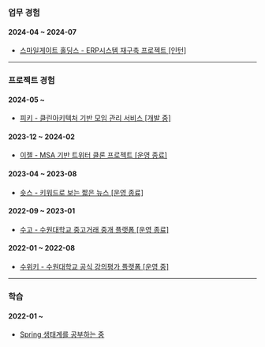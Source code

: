 ### 업무 경험

#### 2024-04 ~ 2024-07

- [스마일게이트 홀딩스 - ERP시스템 재구축 프로젝트 [인턴]](https://www.smilegate.com/ko)

---

### 프로젝트 경험

#### 2024-05 ~

- [피키 - 클린아키텍처 기반 모임 관리 서비스 [개발 중]](https://github.com/mash-up-kr/piikii_Spring)

#### 2023-12 ~ 2024-02

- [이젤 - MSA 기반 트위터 클론 프로젝트 [운영 종료]](https://github.com/sgdevcamp2023/palette)

#### 2023-04 ~ 2023-08

- [숏스 - 키워드로 보는 짧은 뉴스 [운영 종료]](https://github.com/mash-up-kr/SeeYouAgain_Spring)
  
#### 2022-09 ~ 2023-01

- [수고 - 수원대학교 중고거래 중개 플랫폼 [운영 종료]](https://github.com/USW-SuGo)

#### 2022-01 ~ 2022-08
- [수위키 - 수원대학교 공식 강의평가 플랫폼 [운영 중]](https://github.com/uswLectureEvaluation/SUWIKI-Spring)

---

### 학습

#### 2022-01 ~ 
  
- [Spring 생태계를 공부하는 중](https://k-diger.github.io/)
